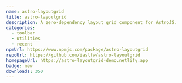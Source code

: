 ```yaml
---
name: astro-layoutgrid
title: astro-layoutgrid
description: A zero-dependency layout grid component for AstroJS.
categories:
  - toolbar
  - utilities
  - recent
npmUrl: https://www.npmjs.com/package/astro-layoutgrid
repoUrl: https://github.com/iaslfw/astro-layoutgrid
homepageUrl: https://astro-layoutgrid-demo.netlify.app
badge: new
downloads: 350
---
```

